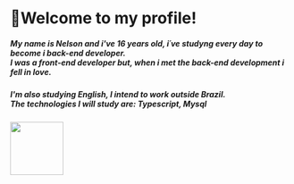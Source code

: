 <h1>👋Welcome to my profile!</h1>  

<h5>
My name is Nelson and i've 16 years old, i´ve studyng every day to become i back-end developer. <br>
I was a front-end developer but, when i met the back-end development i fell in love. <br>
</h5> 

<h5>
I'm also studying English, I intend to work outside Brazil. <br>
The technologies I will study are: Typescript, Mysql
</h5>

<div>
<img src="https://user-images.githubusercontent.com/89428967/200963694-27c05c10-c936-4dfa-b4dc-c22e47c3888a.gif" width="95" height="95">
</div>
